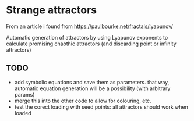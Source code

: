 # Strange attractors
From an article i found from https://paulbourke.net/fractals/lyapunov/

Automatic generation of attractors by using Lyapunov exponents to calculate promising chaothic attractors (and discarding point or infinity attractors)

## TODO
- add symbolic equations and save them as parameters. that way, automatic equation generation will be a possibility (with arbitrary params)
- merge this into the other code to allow for colouring, etc.
- test the corect loading with seed points: all attractors should work when loaded